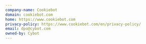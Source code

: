```yaml
---
company-name: Cookiebot
domain: cookiebot.com
home: https://www.cookiebot.com
privacy-policy: https://www.cookiebot.com/en/privacy-policy/
email: dpo@cybot.com
owned-by: Cybot
---
```




